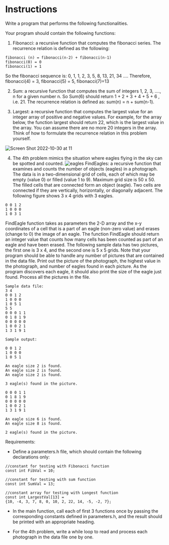 # Instructions
 Write a program that performs the following functionalities.

Your program should contain the following functions:

1.	Fibonacci: a recursive function that computes the fibonacci series. The recurrence relation is defined as the following:
```
fibonacci (n) = fibonacci(n-2) + fibonacci(n-1)
fibonacci(0) = 0
fibonacci(1) = 1
```
So the fibonacci sequence is: 0, 1, 1, 2, 3, 5, 8, 13, 21, 34 …. Therefore, fibonacci(4) = 3, fibonacci(5) = 5, fibonacci(7)=13

2. 	Sum: a recursive function that computes the sum of integers 1, 2, 3, …., n for a given number n.
So Sum(6) should return 1 + 2 + 3 + 4 + 5 + 6 , i.e. 21. The recurrence relation is defined as: sum(n) = n + sum(n-1).

3. Largest: a recursive function that computes the largest value for an integer array of positive and negative values. For example, for the array below, the function largest should return 22, which is the largest value in the array. You can assume there are no more 20 integers in the array. Think of how to formulate the recurrence relation in this problem yourself.

![Screen Shot 2022-10-30 at 11](Screen%20Shot%202022-10-30%20at%2011.33.21%20PM.png)

4. The 4th problem mimics the situation where eagles flying in the sky can be spotted and counted.
   ![eagles](eagles.png)
    	FindEagles: a recursive function that examines and counts the number of objects (eagles) in a photograph. The data is in a two-dimensional grid of cells, each of which may be empty (value 0) or filled (value 1 to 9). Maximum grid size is 50 x 50. The filled cells that are connected form an object (eagle). Two cells are connected if they are vertically, horizontally, or diagonally adjacent.  The following figure shows 3 x 4 grids with 3 eagles.
``` 
0 0 1 2
1 0 0 0
1 0 3 1
```
FindEagle function takes as parameters the 2-D array and the x-y coordinates of a cell that is a part of an eagle (non-zero value) and erases (change to 0) the image of an eagle.  The function FindEagle should return an integer value that counts how many cells has been counted as part of an eagle and have been erased.
The following sample data has two pictures, the first one is 3 x 4, and the second one is 5 x 5 grids. Note that your program should be able to handle any number of pictures that are contained in the data file.
Print out the picture of the photograph, the highest value in the photograph, and number of eagles found in each picture.  As the program discovers each eagle, it should also print the size of the eagle just found.  Process all the pictures in the file. 
```
Sample data file:
3 4
0 0 1 2
1 0 0 0
1 0 5 1
5 5
0 0 0 1 1
0 1 8 1 9
0 0 0 0 0
1 0 0 2 1
1 3 1 9 1
 
Sample output:
 
0 0 1 2 
1 0 0 0 
1 0 5 1 

An eagle size 2 is found.
An eagle size 2 is found.
An eagle size 2 is found.

3 eagle(s) found in the picture.

0 0 0 1 1 
0 1 8 1 9 
0 0 0 0 0 
1 0 0 2 1 
1 3 1 9 1 

An eagle size 6 is found.
An eagle size 8 is found.

2 eagle(s) found in the picture.
```
Requirements:
* Define a parameters.h file, which should contain the following declarations only:
```
//constant for testing with Fibonacci function
const int FibVal = 10;

//constant for testing with sum function
const int SumVal = 13;

//constant array for testing with Longest function
const int LargestVal[13] = 
{10, -4, 3, 7, 8, 0, 10, 2, 22, 14, -5, -2, 7};
```

* In the main function, call each of first 3 functions once by passing the corresponding constants defined in parameters.h, and the result should be printed with an appropriate heading.

* For the 4th problem, write a while loop to read and process each photograph in the data file one by one. 